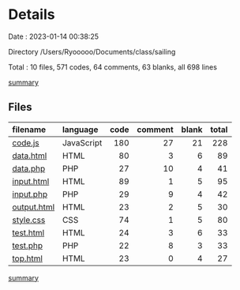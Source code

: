 # Details

Date : 2023-01-14 00:38:25

Directory /Users/Ryooooo/Documents/class/sailing

Total : 10 files,  571 codes, 64 comments, 63 blanks, all 698 lines

[summary](results.md)

## Files
| filename | language | code | comment | blank | total |
| :--- | :--- | ---: | ---: | ---: | ---: |
| [code.js](/code.js) | JavaScript | 180 | 27 | 21 | 228 |
| [data.html](/data.html) | HTML | 80 | 3 | 6 | 89 |
| [data.php](/data.php) | PHP | 27 | 10 | 4 | 41 |
| [input.html](/input.html) | HTML | 89 | 1 | 5 | 95 |
| [input.php](/input.php) | PHP | 29 | 9 | 4 | 42 |
| [output.html](/output.html) | HTML | 23 | 2 | 5 | 30 |
| [style.css](/style.css) | CSS | 74 | 1 | 5 | 80 |
| [test.html](/test.html) | HTML | 24 | 3 | 6 | 33 |
| [test.php](/test.php) | PHP | 22 | 8 | 3 | 33 |
| [top.html](/top.html) | HTML | 23 | 0 | 4 | 27 |

[summary](results.md)